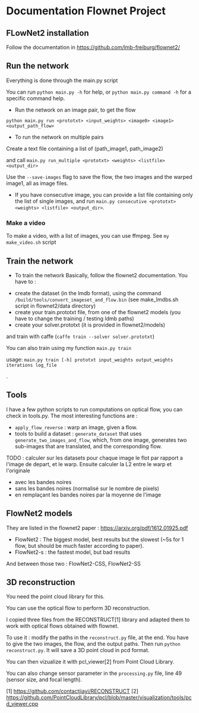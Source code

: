 # Documentation Flownet Project


## FLowNet2 installation 

Follow the documentation in https://github.com/lmb-freiburg/flownet2/

## Run the network

Everything is done through the main.py script

You can run `python main.py -h` for help, or `python main.py command -h` for a specific command help.

* Run the network on an image pair, to get the flow

`python main.py run <prototxt> <input_weights> <image0> <image1> <output_path_flow>`

* To run the network on multiple pairs

Create a text file containing a list of (path_image1, path_image2)

and call `main.py run_multiple <prototxt> <weights> <listfile> <output_dir>`

Use the `--save-images` flag to save the flow, the two images and the warped image1, all as image files.

* If you have consecutive image, you can provide a list file containing only the list of single images, 
and run `main.py consecutive <prototxt> <weights> <listfile> <output_dir>`.


### Make a video
To make a video, with a list of images, you can use ffmpeg. See `my make_video.sh` script


## Train the network

* To train the network
Basically, follow the flownet2 documentation. You have to : 
- create the dataset (in the lmdb format), using the command `/build/tools/convert_imageset_and_flow.bin` (see make_lmdbs.sh script in flownet2/data directory)
- create your train.prototxt file, from one of the flownet2 models (you have to change the training / testing ldmb paths)
- create your solver.prototxt (it is provided in flownet2/models)

and train with caffe (`caffe train --solver solver.prototxt`)

You can also train using my function `main.py train`

usage: `main.py train [-h]
                     prototxt input_weights output_weights iterations log_file`

.

## Tools

I have a few python scripts to run computations on optical flow, you can check in tools.py.
The most interesting functions are : 
- `apply_flow_reverse` : warp an image, given a flow.
- tools to build a dataset : `generate_dataset` that uses `generate_two_images_and_flow`, which, from one image, generates two sub-images that are translated, and the corresponding flow.



TODO : calculer sur les datasets pour chaque image le flot par rapport a l'image de depart, et le warp. 
Ensuite calculer la L2 entre le warp et l'originale
- avec les bandes noires
- sans les bandes noires (normalisé sur le nombre de pixels)
- en remplaçant les bandes noires par la moyenne de l'image


## FlowNet2 models
They are listed in the flownet2 paper : https://arxiv.org/pdf/1612.01925.pdf

- FlowNet2 : The biggest model, best results but the slowest (~5s for 1 flow, but should be much faster according to paper).
- FlowNet2-s : the fastest model, but bad results

And between those two : FlowNet2-CSS, FlowNet2-SS


## 3D reconstruction
You need the point cloud library for this.

You can use the optical flow to perform 3D reconstruction.

I copied three files from the RECONSTRUCT[1] library and adapted them to work with optical flows obtained with flownet. 

To use it : modify the paths in the `reconstruct.py` file, at the end.
You have to give the two images, the flow, and the output paths.
Then run `python reconstruct.py`. It will save a 3D point cloud in pcd format.

You can then vizualize it with pcl_viewer[2] from Point Cloud Library.

You can also change sensor parameter in the `processing.py` file, line 49 (sensor size, and focal length).


[1] https://github.com/contactjiayi/RECONSTRUCT
[2] https://github.com/PointCloudLibrary/pcl/blob/master/visualization/tools/pcd_viewer.cpp
